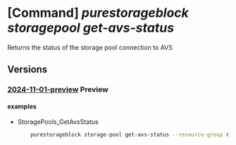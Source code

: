 # [Command] _purestorageblock storagepool get-avs-status_

Returns the status of the storage pool connection to AVS

## Versions

### [2024-11-01-preview](/Resources/mgmt-plane/L3N1YnNjcmlwdGlvbnMve30vcmVzb3VyY2Vncm91cHMve30vcHJvdmlkZXJzL3B1cmVzdG9yYWdlLmJsb2NrL3N0b3JhZ2Vwb29scy97fS9nZXRhdnNzdGF0dXM=/2024-11-01-preview.xml) **Preview**

<!-- mgmt-plane /subscriptions/{}/resourcegroups/{}/providers/purestorage.block/storagepools/{}/getavsstatus 2024-11-01-preview -->

#### examples

- StoragePools_GetAvsStatus
    ```bash
        purestorageblock storage-pool get-avs-status --resource-group rgpurestorage --storage-pool-name storagePoolname
    ```
